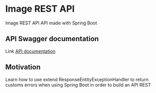 # Image REST API

Image REST API API made with Spring Boot

## API Swagger documentation 

Link [API documentation](https://lit-hollows-32140.herokuapp.com/swagger-ui.html)

## Motivation
Learn how to use extend ResponseEntityExceptionHandler to return customs errors when using Spring Boot in order to build an API REST
